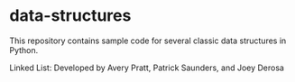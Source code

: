 # data-structures

This repository contains sample code for several classic data structures in Python.

Linked List:
Developed by Avery Pratt, Patrick Saunders, and Joey Derosa